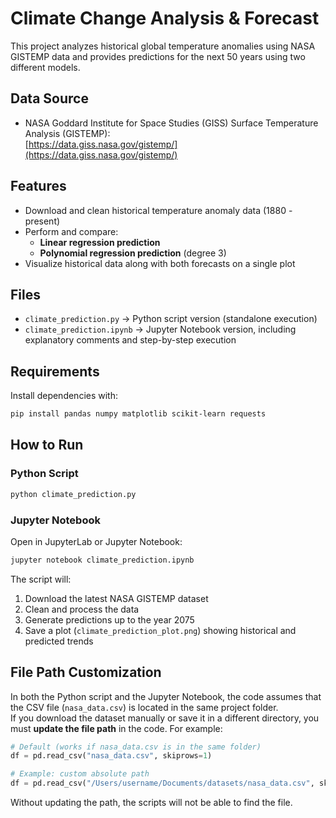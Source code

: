# Climate Change Analysis & Forecast

This project analyzes historical global temperature anomalies using NASA GISTEMP data and provides predictions for the next 50 years using two different models.

## Data Source
- NASA Goddard Institute for Space Studies (GISS) Surface Temperature Analysis (GISTEMP):  
  [https://data.giss.nasa.gov/gistemp/](https://data.giss.nasa.gov/gistemp/)

## Features
- Download and clean historical temperature anomaly data (1880 - present)
- Perform and compare:
  - **Linear regression prediction**
  - **Polynomial regression prediction** (degree 3)
- Visualize historical data along with both forecasts on a single plot

## Files
- `climate_prediction.py` → Python script version (standalone execution)
- `climate_prediction.ipynb` → Jupyter Notebook version, including explanatory comments and step-by-step execution

## Requirements
Install dependencies with:
```bash
pip install pandas numpy matplotlib scikit-learn requests
```

## How to Run
### Python Script
```bash
python climate_prediction.py
```

### Jupyter Notebook
Open in JupyterLab or Jupyter Notebook:
```bash
jupyter notebook climate_prediction.ipynb
```

The script will:
1. Download the latest NASA GISTEMP dataset
2. Clean and process the data
3. Generate predictions up to the year 2075
4. Save a plot (`climate_prediction_plot.png`) showing historical and predicted trends

## File Path Customization
In both the Python script and the Jupyter Notebook, the code assumes that the CSV file (`nasa_data.csv`) is located in the same project folder.  
If you download the dataset manually or save it in a different directory, you must **update the file path** in the code. For example:

```python
# Default (works if nasa_data.csv is in the same folder)
df = pd.read_csv("nasa_data.csv", skiprows=1)

# Example: custom absolute path
df = pd.read_csv("/Users/username/Documents/datasets/nasa_data.csv", skiprows=1)
```

Without updating the path, the scripts will not be able to find the file.
